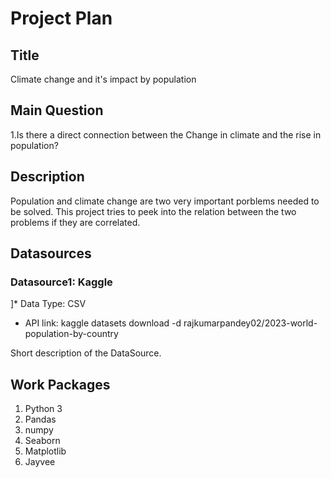 # Project Plan

## Title
<!-- Give your project a short title. -->
Climate change and it's impact by population
## Main Question

<!-- Think about one main question you want to answer based on the data. -->
1.Is there a direct connection between the Change in climate and the rise in population?
## Description

<!-- Describe your data science project in max. 200 words. Consider writing about why and how you attempt it. -->
Population and climate change are two very important porblems needed to be solved. This project tries to peek into the relation between the two problems if they are correlated. 

## Datasources

<!-- Describe each datasources you plan to use in a section. Use the prefic "DatasourceX" where X is the id of the datasource. -->

### Datasource1: Kaggle
]* Data Type: CSV
* API link: kaggle datasets download -d rajkumarpandey02/2023-world-population-by-country

Short description of the DataSource.

## Work Packages

<!-- List of work packages ordered sequentially, each pointing to an issue with more details. -->

1. Python 3
2. Pandas
3. numpy
4. Seaborn
5. Matplotlib
6. Jayvee
   
